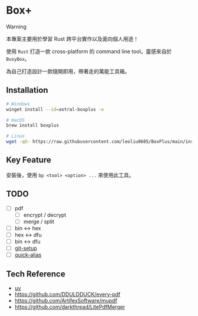 # Box+

> [!WARNING]
> 本專案主要用於學習 Rust 跨平台實作以及面向個人用途！

使用 `Rust` 打造一款 cross-platform 的 command line tool，靈感來自於 `BusyBox`。

為自己打造設計一款隨開即用，帶著走的萬能工具箱。

## Installation

```bash
# Windows
winget install --id=astral-boxplus -e
```

```bash
# macOS
brew install boxplus
```

```bash
# Linux
wget -qO- https://raw.githubusercontent.com/leoliu0605/BoxPlus/main/install.sh | sh
```

## Key Feature

安裝後，使用 `bp <tool> <option> ...` 來使用此工具。

## TODO

- [ ] pdf
  - [ ] encrypt / decrypt
  - [ ] merge / split
- [ ] bin <-> hex
- [ ] hex <-> dfu
- [ ] bin <-> dfu
- [ ] [git-setup](https://github.com/leoliu0605/npm-git-setup)
- [ ] [quick-alias](https://github.com/leoliu0605/scripts)

## Tech Reference

- [uv](https://github.com/astral-sh/uv)
- https://github.com/DDULDDUCK/every-pdf
- https://github.com/ArtifexSoftware/mupdf
- https://github.com/darkthread/LitePdfMerger
